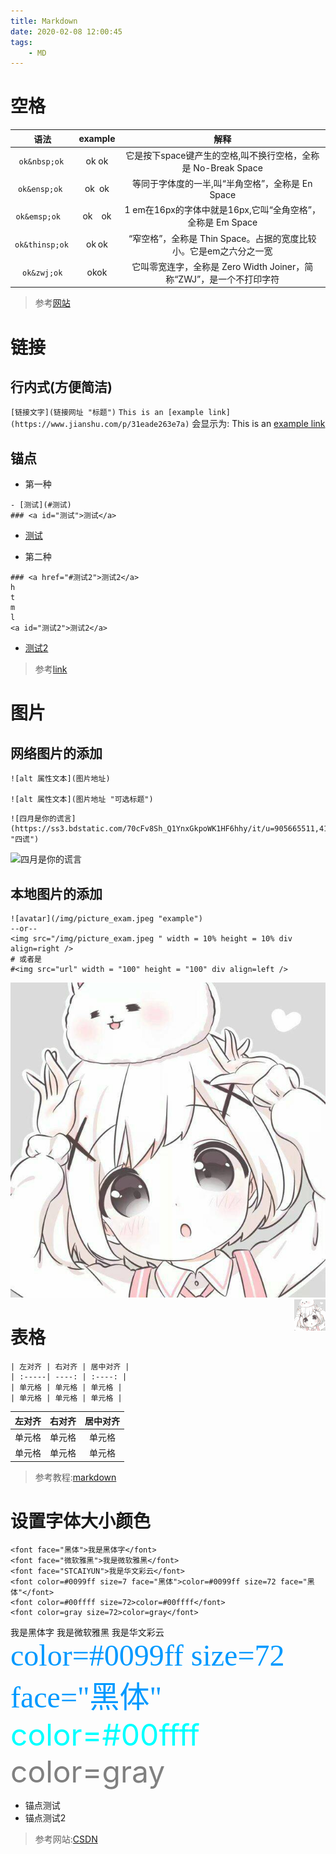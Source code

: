 ```yaml
---
title: Markdown
date: 2020-02-08 12:00:45
tags:  
    - MD
---
```


# 空格
| 语法 | example | 解释 |
| :----: | :----: | :----: |
| `ok&nbsp;ok`&nbsp; | ok&nbsp;ok | 它是按下space键产生的空格,叫不换行空格，全称是 No-Break Space |
| `ok&ensp;ok`&ensp; | ok&ensp;ok | 等同于字体度的一半,叫“半角空格”，全称是 En Space|
| `ok&emsp;ok`&emsp; | ok&emsp;ok | 1 em在16px的字体中就是16px,它叫“全角空格”，全称是 Em Space |
| `ok&thinsp;ok`&thinsp; | ok&thinsp;ok | “窄空格”，全称是 Thin Space。占据的宽度比较小。它是em之六分之一宽 |
| `ok&zwj;ok`&zwj; | ok&zwj;ok | 它叫零宽连字，全称是 Zero Width Joiner，简称“ZWJ”，是一个不打印字符 |

<!-- more -->
>参考[网站](https://www.jianshu.com/p/31eade263e7a "简书")

# 链接
## 行内式(方便简洁)
`[链接文字](链接网址 "标题")`
`This is an [example link](https://www.jianshu.com/p/31eade263e7a)`
会显示为:&nbsp;This is an [example link](https://www.jianshu.com/p/31eade263e7a)
## 锚点
* 第一种
```
- [测试](#测试)
### <a id="测试">测试</a>
```
- [测试](#测试)
* 第二种
```
### <a href="#测试2">测试2</a>
h
t
m
l
<a id="测试2">测试2</a>
```
* <a href="#测试2">测试2</a>

> 参考[link](https://blog.csdn.net/wangzhibo666/article/details/88731227 "CSDN")

# 图片
## 网络图片的添加
```
![alt 属性文本](图片地址)

![alt 属性文本](图片地址 "可选标题")
```
```
![四月是你的谎言](https://ss3.bdstatic.com/70cFv8Sh_Q1YnxGkpoWK1HF6hhy/it/u=905665511,4125694826&fm=26&gp=0.jpg "四谎")
```
![四月是你的谎言](https://ss3.bdstatic.com/70cFv8Sh_Q1YnxGkpoWK1HF6hhy/it/u=905665511,4125694826&fm=26&gp=0.jpg "四谎")

## 本地图片的添加
```
![avatar](/img/picture_exam.jpeg "example")
--or--
<img src="/img/picture_exam.jpeg " width = 10% height = 10% div align=right />
# 或者是
#<img src="url" width = "100" height = "100" div align=left />
```
![avatar](/img/picture_exam.jpeg "example")
<img src="/img/picture_exam.jpeg " width = 10% height = 10% div align=right />


# 表格
```
| 左对齐 | 右对齐 | 居中对齐 |
| :-----| ----: | :----: |
| 单元格 | 单元格 | 单元格 |
| 单元格 | 单元格 | 单元格 |
```
| 左对齐 | 右对齐 | 居中对齐 |
| :-----| ----: | :----: |
| 单元格 | 单元格 | 单元格 |
| 单元格 | 单元格 | 单元格 |

>参考教程:[markdown](https://www.runoob.com/markdown/md-tutorial.html)

# 设置字体大小颜色
```
<font face="黑体">我是黑体字</font>
<font face="微软雅黑">我是微软雅黑</font>
<font face="STCAIYUN">我是华文彩云</font>
<font color=#0099ff size=7 face="黑体">color=#0099ff size=72 face="黑体"</font>
<font color=#00ffff size=72>color=#00ffff</font>
<font color=gray size=72>color=gray</font>
```
<font face="黑体">我是黑体字</font>
<font face="微软雅黑">我是微软雅黑</font>
<font face="STCAIYUN">我是华文彩云</font>
<font color=#0099ff size=7 face="黑体">color=#0099ff size=72 face="黑体"</font>
<font color=#00ffff size=72>color=#00ffff</font>
<font color=gray size=72>color=gray</font>


- <a id="测试">锚点测试</a>
- <a id="测试2">锚点测试2</a>
>参考网站:[CSDN](https://blog.csdn.net/weixin_37998647/article/details/79428290 "CSDN")